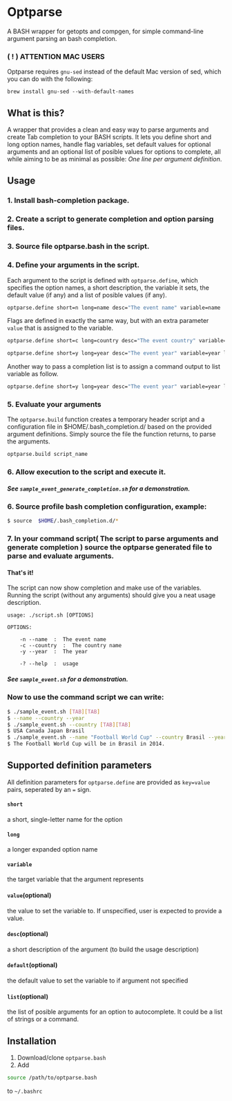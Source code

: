# Optparse
A BASH wrapper for getopts and compgen, for simple command-line argument parsing an bash completion.

### ( ! ) ATTENTION MAC USERS
Optparse requires `gnu-sed` instead of the default Mac version of sed, which you can do with the following:
```
brew install gnu-sed --with-default-names
```

## What is this?
A wrapper that provides a clean and easy way to parse arguments and create Tab completion to your BASH scripts. It lets you define short and long option names, handle flag variables, set default values for optional arguments and an optional list of posible values for options to complete, all while aiming to be as minimal as possible: *One line per argument definition*.

## Usage
### 1. Install bash-completion package.
### 2. Create a script to generate completion and option parsing files.
### 3. Source file optparse.bash in the script.
### 4. Define your arguments in the script.

Each argument to the script is defined with `optparse.define`, which specifies the option names, a short description, the variable it sets, the default value (if any) and a list of posible values (if any).

```bash
optparse.define short=n long=name desc="The event name" variable=name
```

Flags are defined in exactly the same way, but with an extra parameter `value` that is assigned to the variable. 

```bash
optparse.define short=c long=country desc="The event country" variable=country list="USA Canada Japan Brasil England"
```

```bash
optparse.define short=y long=year desc="The event year" variable=year list="2006 2010 2014 2020"
```

Another way to pass a completion list is to assign a command output to list variable as follow.

```bash
optparse.define short=y long=year desc="The event year" variable=year list="\$(my_command)"
```

### 5. Evaluate your arguments
The `optparse.build` function creates a temporary header script and a configuration file in $HOME/.bash_completion.d/ based on the provided argument definitions. Simply source the file the function returns, to parse the arguments.

```bash
optparse.build script_name
```

### 6. Allow execution to the script and execute it.
##### See `sample_event_generate_completion.sh` for a demonstration.
### 6. Source profile bash completion configuration, example:
```bash
$ source  $HOME/.bash_completion.d/*
```

### 7. In your command script( The script to parse arguments and generate completion ) source the optparse generated file to parse and evaluate arguments.

#### That's it!
The script can now show completion and make use of the variables. Running the script (without any arguments) should give you a neat usage description.

    
    usage: ./script.sh [OPTIONS]
    
    OPTIONS:
    
        -n --name  :  The event name
    	-c --country  :  The country name
    	-y --year  :  The year
    
    	-? --help  :  usage

##### See `sample_event.sh` for a demonstration.
### Now to use the command script we can write:
```bash
$ ./sample_event.sh [TAB][TAB]
$ --name --country --year
$ ./sample_event.sh --country [TAB][TAB]
$ USA Canada Japan Brasil
$ ./sample_event.sh --name "Football World Cup" --country Brasil --year 2014
$ The Football World Cup will be in Brasil in 2014.
```


## Supported definition parameters
All definition parameters for `optparse.define` are provided as `key=value` pairs, seperated by an `=` sign.
#### `short`
a short, single-letter name for the option
#### `long`
a longer expanded option name
#### `variable`
the target variable that the argument represents
#### `value`(optional)
the value to set the variable to. If unspecified, user is expected to provide a value.
#### `desc`(optional)
a short description of the argument (to build the usage description)
#### `default`(optional)
the default value to set the variable to if argument not specified
#### `list`(optional)
the list of posible arguments for an option to autocomplete. It could be a list of strings or a command.

## Installation
1. Download/clone `optparse.bash`
2. Add 

```bash    
source /path/to/optparse.bash
```
to `~/.bashrc`

